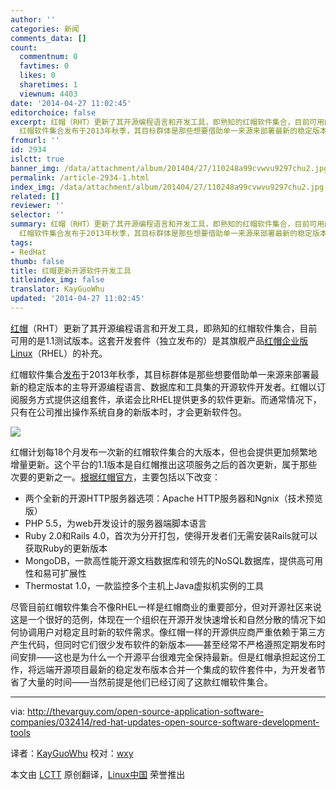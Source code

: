 ```yaml
---
author: ''
categories: 新闻
comments_data: []
count:
  commentnum: 0
  favtimes: 0
  likes: 0
  sharetimes: 1
  viewnum: 4403
date: '2014-04-27 11:02:45'
editorchoice: false
excerpt: 红帽（RHT）更新了其开源编程语言和开发工具，即熟知的红帽软件集合，目前可用的是1.1测试版本。这套开发套件（独立发布的）是其旗舰产品红帽企业版Linux（RHEL）的补充。
  红帽软件集合发布于2013年秋季，其目标群体是那些想要借助单一来源来部署最新的稳定版本的主导开源编程语言、数据库和工具集的开源软件开发者。红帽以订阅服务方式提供这组套件，承诺会比RHEL提供更多的软件更新。而通常情况下，只有在公司推出操作系统自身的新版本时，才会更新软件包。  红帽计划每18个月发布一次新的红帽软件集合的大版本，但也会提供更加频繁地增
fromurl: ''
id: 2934
islctt: true
banner_img: /data/attachment/album/201404/27/110248a99cvwvu9297chu2.jpg
permalink: /article-2934-1.html
index_img: /data/attachment/album/201404/27/110248a99cvwvu9297chu2.jpg.thumb.jpg
related: []
reviewer: ''
selector: ''
summary: 红帽（RHT）更新了其开源编程语言和开发工具，即熟知的红帽软件集合，目前可用的是1.1测试版本。这套开发套件（独立发布的）是其旗舰产品红帽企业版Linux（RHEL）的补充。
  红帽软件集合发布于2013年秋季，其目标群体是那些想要借助单一来源来部署最新的稳定版本的主导开源编程语言、数据库和工具集的开源软件开发者。红帽以订阅服务方式提供这组套件，承诺会比RHEL提供更多的软件更新。而通常情况下，只有在公司推出操作系统自身的新版本时，才会更新软件包。  红帽计划每18个月发布一次新的红帽软件集合的大版本，但也会提供更加频繁地增
tags:
- RedHat
thumb: false
title: 红帽更新开源软件开发工具
titleindex_img: false
translator: KayGuoWhu
updated: '2014-04-27 11:02:45'
---
```


[红帽](http://redhat.com/)（RHT）更新了其开源编程语言和开发工具，即熟知的红帽软件集合，目前可用的是1.1测试版本。这套开发套件（独立发布的）是其旗舰产品[红帽企业版Linux](http://www.redhat.com/products/enterprise-linux/)（RHEL）的补充。


红帽软件集合[发布](http://developerblog.redhat.com/2013/09/12/rhscl1-ga/)于2013年秋季，其目标群体是那些想要借助单一来源来部署最新的稳定版本的主导开源编程语言、数据库和工具集的开源软件开发者。红帽以订阅服务方式提供这组套件，承诺会比RHEL提供更多的软件更新。而通常情况下，只有在公司推出操作系统自身的新版本时，才会更新软件包。


![](/data/attachment/album/201404/27/110248a99cvwvu9297chu2.jpg)


红帽计划每18个月发布一次新的红帽软件集合的大版本，但也会提供更加频繁地增量更新。这个平台的1.1版本是自红帽推出这项服务之后的首次更新，属于那些次要的更新之一。[根据红帽官方](http://www.redhat.com/about/news/archive/2014/3/red-hat-software-collections-1-1-beta-now-available)，主要包括以下改变：


* 两个全新的开源HTTP服务器选项：Apache HTTP服务器和Ngnix（技术预览版）
* PHP 5.5，为web开发设计的服务器端脚本语言
* Ruby 2.0和Rails 4.0，首次为分开打包，使得开发者们无需安装Rails就可以获取Ruby的更新版本
* MongoDB，一款高性能开源文档数据库和领先的NoSQL数据库，提供高可用性和易可扩展性
* Thermostat 1.0，一款监控多个主机上Java虚拟机实例的工具


尽管目前红帽软件集合不像RHEL一样是红帽商业的重要部分，但对开源社区来说这是一个很好的范例，体现在一个组织在开源开发快速增长和自然分散的情况下如何协调用户对稳定且时新的软件需求。像红帽一样的开源供应商严重依赖于第三方产生代码，但同时它们很少发布软件的新版本——甚至经常不严格遵照定期发布时间安排——这也是为什么一个开源平台很难完全保持最新。但是红帽承担起这份工作，将远端开源项目最新的稳定发布版本合并一个集成的软件套件中，为开发者节省了大量的时间——当然前提是他们已经订阅了这款红帽软件集合。




---


via: <http://thevarguy.com/open-source-application-software-companies/032414/red-hat-updates-open-source-software-development-tools>


译者：[KayGuoWhu](https://github.com/KayGuoWhu) 校对：[wxy](https://github.com/wxy)


本文由 [LCTT](https://github.com/LCTT/TranslateProject) 原创翻译，[Linux中国](http://linux.cn/) 荣誉推出